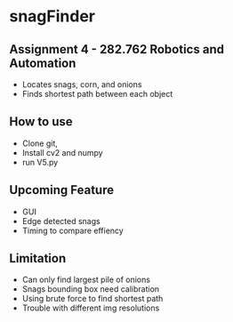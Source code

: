 # snagFinder
## Assignment 4 - 282.762 Robotics and Automation
- Locates snags, corn, and onions
- Finds shortest path between each object

## How to use
- Clone git,
- Install cv2 and numpy
- run V5.py

## Upcoming Feature
- GUI
- Edge detected snags
- Timing to compare effiency

## Limitation
- Can only find largest pile of onions
- Snags bounding box need calibration
- Using brute force to find shortest path
- Trouble with different img resolutions
